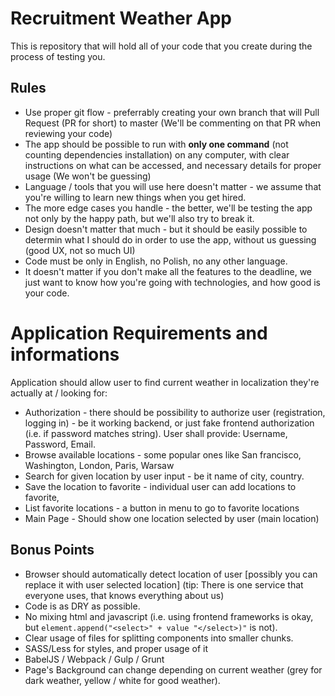# Recruitment Weather App

This is repository that will hold all of your code that you create during the process of testing you. 

## Rules

* Use proper git flow - preferrably creating your own branch that will Pull Request (PR for short) to master (We'll be commenting on that PR when reviewing your code)
* The app should be possible to run with **only one command** (not counting dependencies installation) on any computer, with clear instructions on what can be accessed, and necessary details for proper usage (We won't be guessing)
* Language / tools that you will use here doesn't matter - we assume that you're willing to learn new things when you get hired.
* The more edge cases you handle - the better, we'll be testing the app not only by the happy path, but we'll also try to break it.
* Design doesn't matter that much - but it should be easily possible to determin what I should do in order to use the app, without us guessing (good UX, not so much UI)
* Code must be only in English, no Polish, no any other language.
* It doesn't matter if you don't make all the features to the deadline, we just want to know how you're going with technologies, and how good is your code.

# Application Requirements and informations

Application should allow user to find current weather in localization they're actually at / looking for:

* Authorization - there should be possibility to authorize user (registration, logging in) - be it working backend, or just fake frontend authorization (i.e. if password matches string). User shall provide: Username, Password, Email.
* Browse available locations - some popular ones like San francisco, Washington, London, Paris, Warsaw
* Search for given location by user input - be it name of city, country. 
* Save the location to favorite - individual user can add locations to favorite,
* List favorite locations - a button in menu to go to favorite locations
* Main Page - Should show one location selected by user (main location)

## Bonus Points
* Browser should automatically detect location of user [possibly you can replace it with user selected location] (tip: There is one service that everyone uses, that knows everything about us)
* Code is as DRY as possible.
* No mixing html and javascript (i.e. using frontend frameworks is okay, but `element.append("<select>" + value "</select>)"` is not).
* Clear usage of files for splitting components into smaller chunks.
* SASS/Less for styles, and proper usage of it
* BabelJS / Webpack / Gulp / Grunt
* Page's Background can change depending on current weather (grey for dark weather, yellow / white for good weather).
